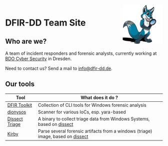 <img align="right" width="128px" src="https://github.com/dfir-dd/pr/blob/main/images/fox/dfir_fox_ai.png?raw=true">

# DFIR-DD Team Site

## Who are we?

A team of incident responders and forensic analysts, currently working at [BDO Cyber Security](https://www.bdosecurity.de/) in Dresden.

Need to contact us? Send a mail to <info@dfir-dd.de>.

## Our tools

| Tool | What does it do ? |
|-|--|
|[DFIR Toolkit](https://github.com/dfir-dd/dfir-toolkit)|Collection of CLI tools for Windows forensic analysis|
|[dionysos](https://github.com/dfir-dd/dionysos)|Scanner for various IoCs, esp. yara-based|
|[Dissect Triage](https://github.com/dfir-dd/dissect-triage)|A binary to collect triage data from Windows Systems, based on [dissect](https://github.com/fox-it/dissect)|
|[Kirby](https://github.com/dfir-dd/kirby)|Parse several forensic artifacts from a windows (triage) image, based on [dissect](https://github.com/fox-it/dissect)|
